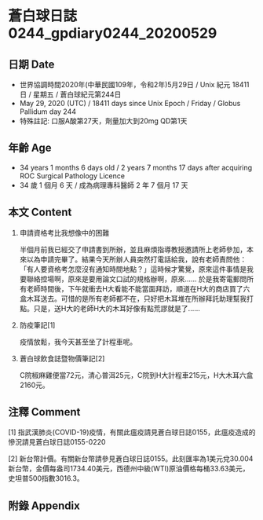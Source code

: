[_metadata_:encoding]: - "utf-8"
[_metadata_:language]: - "zh-Hant-TW"
[_metadata_:fileformat]: - "markdown"
[_metadata_:MIME_type]: - "text/plain"
[_metadata_:markdown_version]: - "commonmark version 0.29"
[_metadata_:markdown_spec]: - "https://spec.commonmark.org/0.29/"

# 蒼白球日誌0244_gpdiary0244_20200529 #

## 日期 Date ##

* 世界協調時間2020年(中華民國109年，令和2年)5月29日 / Unix 紀元 18411 日 / 星期五 / 蒼白球紀元第244日
* May 29, 2020 (UTC) / 18411 days since Unix Epoch / Friday / Globus Pallidum day 244
* 特殊註記: 口服A酸第27天，劑量加大到20mg QD第1天

## 年齡 Age ##

* 34 years 1 months 6 days old / 2 years 7 months 17 days after acquiring ROC Surgical Pathology Licence
* 34 歲 1 個月 6 天 / 成為病理專科醫師 2 年 7 個月 17 天

## 本文 Content ##

1. 申請資格考比我想像中的困難

    半個月前我已經交了申請書到所辦，並且麻煩指導教授邀請所上老師參加，本來以為申請完畢了。結果今天所辦人員突然打電話給我，說有老師責問他：「有人要資格考怎麼沒有通知時間地點？」這時候才驚覺，原來這件事情是我要聯絡控場啊，原來是要用論文口試的規格辦啊，原來......
    於是我寄電郵問所有老師時間後，下午就衝去H大看能不能當面拜訪，順道在H大的商店買了六盒木耳送去。可惜的是所有老師都不在，只好把木耳堆在所辦拜託助理幫我打點。只是，送H大的老師H大的木耳好像有點荒謬就是了......

2. 防疫筆記[1]

    疫情放鬆，我今天甚至坐了計程車呢。

3. 蒼白球飲食誌暨物價筆記[2]

    C院椒麻雞便當72元，清心普洱25元，C院到H大計程車215元，H大木耳六盒2160元。

## 注釋 Comment ##

[1] 指武漢肺炎(COVID-19)疫情，有關此瘟疫請見蒼白球日誌0155，此瘟疫造成的慘況請見蒼白球日誌0155-0220

[2] 新台幣計價。有關新台幣請參見蒼白球日誌0155。此刻匯率為1美元兌30.004新台幣，金價每盎司1734.40美元，西德州中級(WTI)原油價格每桶33.63美元，史坦普500指數3016.3。

## 附錄 Appendix ##

